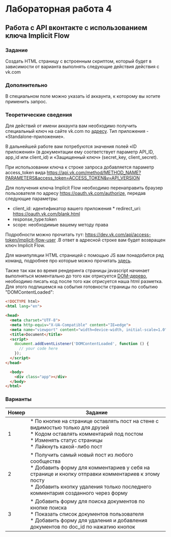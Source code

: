 # Лабораторная работа 4
## Работа с API вконтакте с использованием ключа Implicit Flow
### Задание

Создать HTML страницу с встроенным скриптом, который будет в зависимости от варианта выполнять следующие действия действия с vk.com

### Дополнительно
В специальном поле можно указать id аккаунта, к которому вы хотите применить запрос.

### Теоретические сведения

Для действий от имени аккаунта вам необходимо получить специальный ключ на сайте vk.com по [адресу](https://vk.com/apps?act=manage)​. Тип приложения - «Standalone-приложение».

В дальнейшей работе вам потребуются значения полей ​«ID приложения» ​(в документации ему соответствует параметр ​API_ID, ​​app_id​ или ​client_id) ​и «Защищенный ключ»​ (​secret_key,​ c​lient_secret)​.

При использовании ключа к строке запроса добавляется параметр access_token вида https://api.vk.com/method/​METHOD_NAME​?​PARAMETERS​&access_token=​ACCESS_TOKEN​&v=​API_VERSION

Для получения ключа Implicit Flow необходимо перенаправить браузер пользователя
по адресу https://oauth.vk.com/authorize, передав следующие параметры:

* client_id: ​идентификатор вашего приложения * redirect_uri:​https://oauth.vk.com/blank.html
* response_type:​token
* scope: ​необходимые вашему методу права

Подробности можно прочитать тут: https://dev.vk.com/api/access-token/implicit-flow-user .​В ответ в адресной строке вам будет возвращен ключ Implicit Flow.

Для манипуляции HTML страницей с помощью JS вам понадобится ряд команд, подробнее про которые можно прочитать [здесь](https://developer.mozilla.org/ru/docs/Learn/JavaScript/Client-side_web_APIs/Manipulating_documents).

Также так как во время рендеринга страницы javascript начинает выполняться моментально до того как отрисуется [DOM-дерево](https://learn.javascript.ru/dom-nodes), необходимо писать код после того как отрисуется наша html разметка. Для этого подпишемся на события готовности страницы по событию "DOMContentLoaded":

```html
<!DOCTYPE html>
<html lang="en">

<head>
  <meta charset="UTF-8">
  <meta http-equiv="X-UA-Compatible" content="IE=edge">
  <meta name="viewport" content="width=device-width, initial-scale=1.0">
  <title>Document</title>
  <script>
    document.addEventListener('DOMContentLoaded', function () {
      // your code here
    });
  </script>
</head>

  <body>
    <div class="app"></div>
  </body>
</html>

```
 
### Варианты

| Номер | Задание                                                                                                                                                                                                                                        |
|-------|------------------------------------------------------------------------------------------------------------------------------------------------------------------------------------------------------------------------------------------------|
| 1     | * По кнопке на странице оставлять пост на стене с видимостью только для друзей <br/> * Кодом оставлять комментарий под постом <br/> * Изменять статус страницы <br/> * Лайкнуть какой-либо пост                                                |
| 2     | * Получить самый новый пост из любого сообщества <br/> * Добавить форму для комментариев у себя на странице и кнопку отправки комментариев к этому посту <br/> * Добавить кнопку удаления только последнего комментария созданного через форму |
| 3     | * Добавить форму для поиска документов по кнопке поиска <br/> * Показать список документов пользователя <br/> * Добавить форму для удаления и добавления документов по doc_id по нажатию кнопок <br/>                                          |

